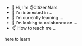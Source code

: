 - 👋 Hi, I’m @CitizenMars
- 👀 I’m interested in ...
- 🌱 I’m currently learning ...
- 💞️ I’m looking to collaborate on ...
- 📫 How to reach me ...

<!---
CitizenMars/CitizenMars is a ✨ special ✨ repository because its `README.md` (this file) appears on your GitHub profile.
You can click the Preview link to take a look at your changes.
--->here to learn
